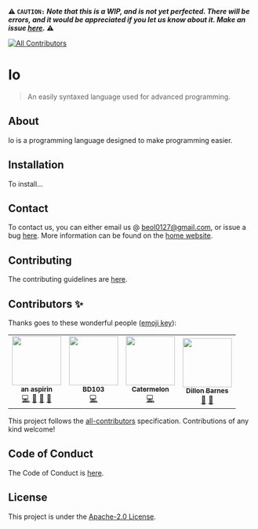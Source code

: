 **⚠️ `CAUTION:` _Note that this is a WIP, and is not yet perfected. There will be errors, and it would be appreciated if you let us know about it. Make an issue <a href="https://github.com/TheIoLang/io/issues">here</a>._ ⚠️**
<!-- ALL-CONTRIBUTORS-BADGE:START - Do not remove or modify this section -->
[![All Contributors](https://img.shields.io/badge/all_contributors-4-orange.svg?style=flat-square)](#contributors-)
<!-- ALL-CONTRIBUTORS-BADGE:END -->

# Io 
> An easily syntaxed language used for advanced programming.

## About
Io is a programming language designed to make programming easier. 

## Installation
To install...

## Contact
To contact us, you can either email us @ beol0127@gmail.com, or issue a bug [here](https://github.com/TheIoLang/Io/issues). More information can be found on the [home website](https://theiolang.github.io/io/).

## Contributing
The contributing guidelines are [here](https://github.com/TheIoLang/Io/blob/main/CONTRIBUTING.md).

## Contributors ✨

Thanks goes to these wonderful people ([emoji key](https://allcontributors.org/docs/en/emoji-key)):

<!-- ALL-CONTRIBUTORS-LIST:START - Do not remove or modify this section -->
<!-- prettier-ignore-start -->
<!-- markdownlint-disable -->
<table>
  <tr>
    <td align="center"><a href="http://jbloves27.repl.co"><img src="https://avatars.githubusercontent.com/u/76911308?v=4?s=100" width="100px;" alt=""/><br /><sub><b>an aspirin</b></sub></a><br /><a href="https://github.com/TheIoLang/io/commits?author=JBYT27" title="Code">💻</a> <a href="#maintenance-JBYT27" title="Maintenance">🚧</a> <a href="#tool-JBYT27" title="Tools">🔧</a> <a href="https://github.com/TheIoLang/io/commits?author=JBYT27" title="Documentation">📖</a></td>
    <td align="center"><a href="https://bd103.github.io"><img src="https://avatars.githubusercontent.com/u/59022059?v=4?s=100" width="100px;" alt=""/><br /><sub><b>BD103</b></sub></a><br /><a href="https://github.com/TheIoLang/io/commits?author=BD103" title="Code">💻</a></td>
    <td align="center"><a href="https://github.com/darkdarcool"><img src="https://avatars.githubusercontent.com/u/66882633?v=4?s=100" width="100px;" alt=""/><br /><sub><b>Catermelon</b></sub></a><br /><a href="https://github.com/TheIoLang/io/commits?author=darkdarcool" title="Code">💻</a></td>
    <td align="center"><a href="https://dillonb07.is-a.dev"><img src="https://avatars.githubusercontent.com/u/83948303?v=4?s=100" width="100px;" alt=""/><br /><sub><b>Dillon Barnes</b></sub></a><br /><a href="#design-DillonB07" title="Design">🎨</a> <a href="https://github.com/TheIoLang/io/commits?author=DillonB07" title="Documentation">📖</a></td>
  </tr>
</table>

<!-- markdownlint-restore -->
<!-- prettier-ignore-end -->

<!-- ALL-CONTRIBUTORS-LIST:END -->

This project follows the [all-contributors](https://github.com/all-contributors/all-contributors) specification. Contributions of any kind welcome!

## Code of Conduct
The Code of Conduct is [here](https://github.com/TheIoLang/Io/blob/main/CODE_OF_CONDUCT.md).

## License
This project is under the [Apache-2.0 License](https://github.com/TheIoLang/Io/blob/main/LICENSE).

